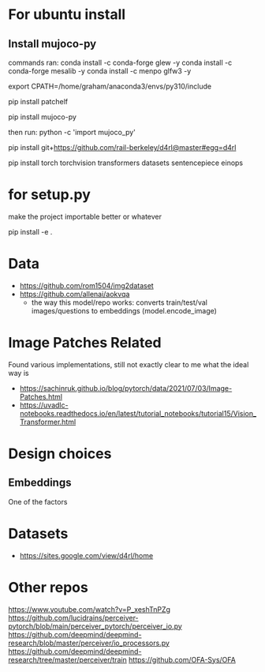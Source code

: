 # For ubuntu install


## Install mujoco-py

commands ran:
conda install -c conda-forge glew -y
conda install -c conda-forge mesalib -y
conda install -c menpo glfw3 -y

export CPATH=/home/graham/anaconda3/envs/py310/include

pip install patchelf

pip install mujoco-py

then run: python -c 'import mujoco_py'

pip install git+https://github.com/rail-berkeley/d4rl@master#egg=d4rl


pip install torch torchvision transformers datasets sentencepiece  einops



# for setup.py
make the project importable better or whatever

pip install -e .


# Data
- https://github.com/rom1504/img2dataset
- https://github.com/allenai/aokvqa
    - the way this model/repo works: converts train/test/val images/questions to embeddings (model.encode_image)


# Image Patches Related
Found various implementations, still not exactly clear to me what the ideal way is
- https://sachinruk.github.io/blog/pytorch/data/2021/07/03/Image-Patches.html
- https://uvadlc-notebooks.readthedocs.io/en/latest/tutorial_notebooks/tutorial15/Vision_Transformer.html



# Design choices

## Embeddings

One of the factors





# Datasets
- https://sites.google.com/view/d4rl/home



# Other repos

https://www.youtube.com/watch?v=P_xeshTnPZg
https://github.com/lucidrains/perceiver-pytorch/blob/main/perceiver_pytorch/perceiver_io.py
https://github.com/deepmind/deepmind-research/blob/master/perceiver/io_processors.py
https://github.com/deepmind/deepmind-research/tree/master/perceiver/train
https://github.com/OFA-Sys/OFA
